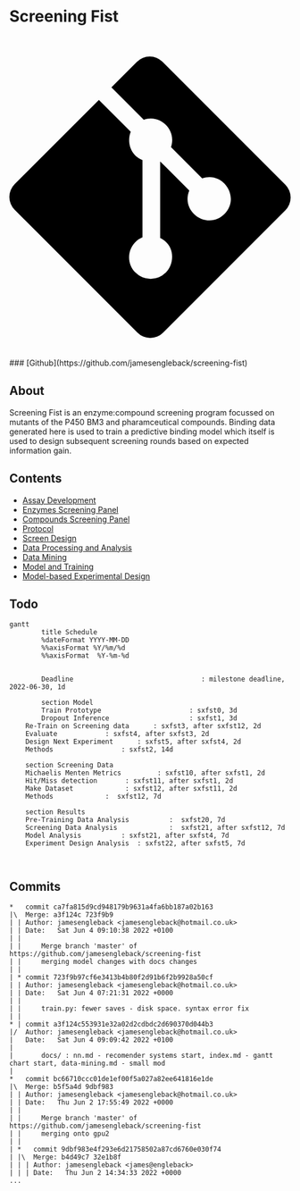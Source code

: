 # Screening Fist

<div class="md-source__icon md-icon">
<svg viewBox="0 0 448 512" xmlns="http://www.w3.org/2000/svg"><!--! Font Awesome Free 6.1.1 by @fontawesome - https://fontawesome.com License - https://fontawesome.com/license/free (Icons: CC BY 4.0, Fonts: SIL OFL 1.1, Code: MIT License) Copyright 2022 Fonticons, Inc.--><path d="M439.55 236.05 244 40.45a28.87 28.87 0 0 0-40.81 0l-40.66 40.63 51.52 51.52c27.06-9.14 52.68 16.77 43.39 43.68l49.66 49.66c34.23-11.8 61.18 31 35.47 56.69-26.49 26.49-70.21-2.87-56-37.34L240.22 199v121.85c25.3 12.54 22.26 41.85 9.08 55a34.34 34.34 0 0 1-48.55 0c-17.57-17.6-11.07-46.91 11.25-56v-123c-20.8-8.51-24.6-30.74-18.64-45L142.57 101 8.45 235.14a28.86 28.86 0 0 0 0 40.81l195.61 195.6a28.86 28.86 0 0 0 40.8 0l194.69-194.69a28.86 28.86 0 0 0 0-40.81z"></path></svg>
</div> 
### [Github](https://github.com/jamesengleback/screening-fist)

## About

Screening Fist is an enzyme:compound screening program focussed on mutants of the P450 BM3 and pharamceutical compounds.
Binding data generated here is used to train a predictive binding model which itself is used to design subsequent screening rounds based on expected information gain.

## Contents

- [Assay Development](assay-development.md)
- [Enzymes Screening Panel](enzymes.md)
- [Compounds Screening Panel](compounds.md)
- [Protocol](protocol.md)
- [Screen Design](screen-design.md)
- [Data Processing and Analysis](data.md)
- [Data Mining](data-mining.md)
- [Model and Training](nn.md)
- [Model-based Experimental Design](al.md)

## Todo

```mermaid
gantt
        title Schedule
        %dateFormat YYYY-MM-DD
        %%axisFormat %Y/%m/%d
        %%axisFormat  %Y-%m-%d


        Deadline                                : milestone deadline, 2022-06-30, 1d

        section Model
        Train Prototype                      : sxfst0, 3d
        Dropout Inference                    : sxfst1, 3d
	Re-Train on Screening data 		: sxfst3, after sxfst12, 2d
	Evaluate 			: sxfst4, after sxfst3, 2d
	Design Next Experiment 		: sxfst5, after sxfst4, 2d
	Methods 				: sxfst2, 14d

	section Screening Data
	Michaelis Menten Metrics 	     : sxfst10, after sxfst1, 2d
	Hit/Miss detection 	     : sxfst11, after sxfst1, 2d
	Make Dataset    	     : sxfst12, after sxfst11, 2d
	Methods 			:  sxfst12, 7d

	section Results
	Pre-Training Data Analysis 			:  sxfst20, 7d
	Screening Data Analysis 			:  sxfst21, after sxfst12, 7d
	Model Analysis 			: sxfst21, after sxfst4, 7d
	Experiment Design Analysis 	: sxfst22, after sxfst5, 7d



```

## Commits

``` git
*   commit ca7fa815d9cd948179b9631a4fa6bb187a02b163
|\  Merge: a3f124c 723f9b9
| | Author: jamesengleback <jamesengleback@hotmail.co.uk>
| | Date:   Sat Jun 4 09:10:38 2022 +0100
| | 
| |     Merge branch 'master' of https://github.com/jamesengleback/screening-fist
| |     merging model changes with docs changes
| | 
| * commit 723f9b97cf6e3413b4b80f2d91b6f2b9928a50cf
| | Author: jamesengleback <jamesengleback@hotmail.co.uk>
| | Date:   Sat Jun 4 07:21:31 2022 +0000
| | 
| |     train.py: fewer saves - disk space. syntax error fix
| | 
* | commit a3f124c553931e32a02d2cdbdc2d690370d044b3
|/  Author: jamesengleback <jamesengleback@hotmail.co.uk>
|   Date:   Sat Jun 4 09:09:42 2022 +0100
|   
|       docs/ : nn.md - recomender systems start, index.md - gantt chart start, data-mining.md - small mod
|   
*   commit bc66710ccc01de1ef00f5a027a82ee641816e1de
|\  Merge: b5f5a4d 9dbf983
| | Author: jamesengleback <jamesengleback@hotmail.co.uk>
| | Date:   Thu Jun 2 17:55:49 2022 +0000
| | 
| |     Merge branch 'master' of https://github.com/jamesengleback/screening-fist
| |     merging onto gpu2
| |   
| *   commit 9dbf983e4f293e6d21758502a87cd6760e030f74
| |\  Merge: b4d49c7 32e1b8f
| | | Author: jamesengleback <james@engleback>
| | | Date:   Thu Jun 2 14:34:33 2022 +0000
...
```
